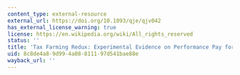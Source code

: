 ```yaml
---
content_type: external-resource
external_url: https://doi.org/10.1093/qje/qjv042
has_external_license_warning: true
license: https://en.wikipedia.org/wiki/All_rights_reserved
status: ''
title: 'Tax Farming Redux: Experimental Evidence on Performance Pay for Tax Collectors'
uid: 8c8de4a8-9d99-4a08-8111-97d541bae88e
wayback_url: ''
---
```

